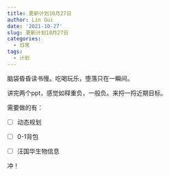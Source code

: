 ```yaml
---
title: 更新计划10月27日
author: Lin Gui
date: '2021-10-27'
slug: 更新计划10月27日
categories:
  - 日常
tags:
  - 计划
---
```


脑袋昏昏读书慢。吃喝玩乐，堕落只在一瞬间。

讲完两个ppt，感觉如释重负，一般负。来捋一捋近期目标。

需要做的有：

-   [ ] 动态规划

-   [ ] 0-1背包

-   [ ] 汪国华生物信息

冲！
